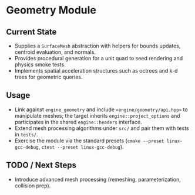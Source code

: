 # Geometry Module

## Current State

- Supplies a `SurfaceMesh` abstraction with helpers for bounds updates, centroid evaluation, and normals.
- Provides procedural generation for a unit quad to seed rendering and physics smoke tests.
- Implements spatial acceleration structures such as octrees and k-d trees for geometric queries.

## Usage

- Link against `engine_geometry` and include `<engine/geometry/api.hpp>` to manipulate meshes; the target inherits `engine::project_options` and participates in the shared `engine::headers` interface.
- Extend mesh processing algorithms under `src/` and pair them with tests in `tests/`.
- Exercise the module via the standard presets (`cmake --preset linux-gcc-debug`, `ctest --preset linux-gcc-debug`).

## TODO / Next Steps

- Introduce advanced mesh processing (remeshing, parameterization, collision prep).
